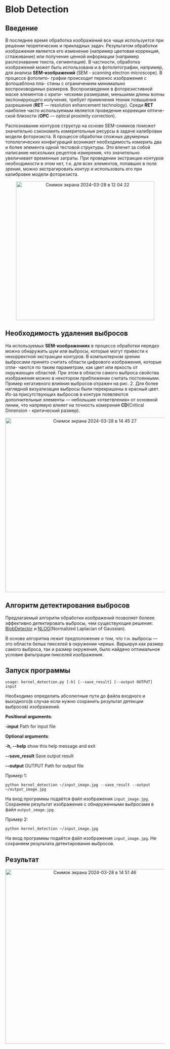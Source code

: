 # Blob Detection

## Введение
В последнее время обработка изображений все чаще используется при решении теоретических и прикладных задач. Результатом обработки изображения является его изменение (например цветовая коррекция, сглаживание) или получение ценной информации (например распознавание текста, сегментация). В частности, обработка изображений может быть использована и в фотолитографии, например, для анализа **SEM-изображений** (SEM - scanning electron microscope). В процессе фотолито- графии происходит перенос изображения с фотошаблона пла- стины с ограничением минимально воспроизводимых размеров. Воспроизведение в фоторезистивной маске элементов с крити- ческими размерами, меньшими длины волны экспонирующего излучения, требует применения техник повышения разрешения (**RET** — resolution enhancement technology). Среди **RET** наиболее часто используемым является проведение коррекции оптиче- ской близости (**OPC** — optical proximity correction).

Распознавание контуров структур на основе SEM-снимков поможет значительно сэкономить измерительные ресурсы в задаче калибровки модели фоторезиста. В процессе обработки сложных двумерных топологических конфигураций возникает необходимость измерить два и более элемента одной тестовой структуры. Это влечет за собой написание нескольких рецептов измерения, что значительно увеличивает временные затраты. При проведении экстракции контуров необходимости в этом нет, т.к. для всех элементов, попавших в поле зрения, можно экстрагировать контур и использовать его при калибровке модели фоторезиста.

<p align="center">
  <img width="437" alt="Снимок экрана 2024-03-28 в 12 04 22" src="https://github.com/mskv99/Blob-Detection/assets/119602773/9f785ea2-bcb1-4c9b-b397-768394403bdf">
</p>



## Необходимость удаления выбросов
На используемых **SEM-изображениях** в процессе обработки нередко можно обнаружить шум или выбросы, которые могут привести к некорректной экстракции контуров. В компьютерном зрении выбросами принято считать области цифрового изображения, которые отли- чаются по таким параметрам, как цвет или яркость от окружающих областей. При этом в области самого выброса свойства изображения можно в некотором приближении считать постоянными. Пример негативного влияния выбросов отражен на рис. 2. Для более наглядной визуализации выбросы были перекрашены в красный цвет. Из-за присутствующих выбросов в контуре появляются дополнительные элементы — небольшие «ответвления» от основной линии, что напрямую влияет на точность измерения **CD**(Critical Dimension - критический размер).

<p align="center">
 <img width="550" alt="Снимок экрана 2024-03-28 в 14 45 27" src="https://github.com/mskv99/Blob-Detection/assets/119602773/8e6eea56-3ea9-4726-b606-62b784229d85">
</p>

## Алгоритм детектирования выбросов
Предлагаемый алгоритм обработки изображений позволяет болеее эффективно детектировать выбросы, чем существующие решения: [BlobDetector](https://learnopencv.com/blob-detection-using-opencv-python-c/) и [NLOG](https://cave.cs.columbia.edu/Statics/monographs/SIFT%20Detector%20FPCV-2-3.pdf)(Normalized Laplacian of Gaussian). 

В основе алгоритма лежит предположение о том, что т.н. выбросы — это области белых пикселей в окружении черных. Варьируя как размер самого выброса, так и размер окружения, было найдено оптимальное условие фильтрации пикселей изображения.


## Запуск программы

`usage: kernel_detection.py [-h] [--save_result] [--output OUTPUT] input`

Необходимо определить абсолютные пути до файла входного и выходного(в случае если нужно сохранить результат детекции выбросов) изображений.

**Positional arguments**:

**-input**            Path for input file

**Optional arguments**:

**-h, --help**       show this help message and exit
 
**--save_result**    Save output result
  
**--output** OUTPUT  Path for output file

  Пример 1:
  ```
python kernel_detection ~/input_image.jpg --save_result --output ~/output_image.jpg
```
На вход программы подаётся файл изображения `input_image.jpg`. Сохраняем результат изображение с обнаруженными выбросами в файл `output_image.jpg`.

Пример 2:
  ```
python kernel_detection ~/input_image.jpg 
```
На вход программы подаётся файл изображения `input_image.jpg`. Не сохраняем результата детектирования выбросов.


## Результат
<p align="center">
 <img width="550" alt="Снимок экрана 2024-03-28 в 14 51 46" src="https://github.com/mskv99/Blob-Detection/assets/119602773/83d6514f-baaf-4b81-a1ca-80ab5e689dfb">
</p>









